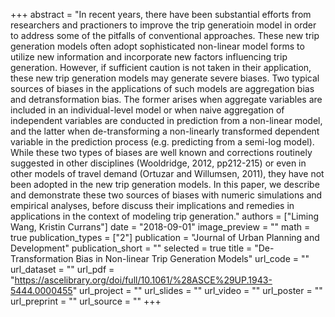 +++
abstract = "In recent years, there have been substantial efforts from researchers and practioners to improve the trip generatioin model in order to address some of the pitfalls of conventional approaches. These new trip generation models often adopt sophisticated non-linear model forms to utilize new information and incorporate new factors influencing trip generation. However, if sufficient caution is not taken in their application, these new trip generation models may generate severe biases. Two typical sources of biases in the applications of such models are aggregation bias and detransformation bias. The former arises when aggregate variables are included in an individual-level model or when naive aggregation of independent variables are conducted in prediction from a non-linear model, and the latter when de-transforming a non-linearly transformed dependent variable in the prediction process (e.g. predicting from a semi-log model). While these two types of biases are well known and corrections routinely suggested in other disciplines (Wooldridge, 2012, pp212-215) or even in other models of travel demand (Ortuzar and Willumsen, 2011), they have not been adopted in the new trip generation models. In this paper, we describe and demonstrate these two sources of biases with numeric simulations and empirical analyses, before discuss their implications and remedies in applications in the context of modeling trip generation."
authors = ["Liming Wang, Kristin Currans"]
date = "2018-09-01"
image_preview = ""
math = true
publication_types = ["2"]
publication = "Journal of Urban Planning and Development"
publication_short = ""
selected = true
title = "De-Transformation Bias in Non-linear Trip Generation Models"
url_code = ""
url_dataset = ""
url_pdf = "https://ascelibrary.org/doi/full/10.1061/%28ASCE%29UP.1943-5444.0000455"
url_project = ""
url_slides = ""
url_video = ""
url_poster = ""
url_preprint = ""
url_source = ""
+++

